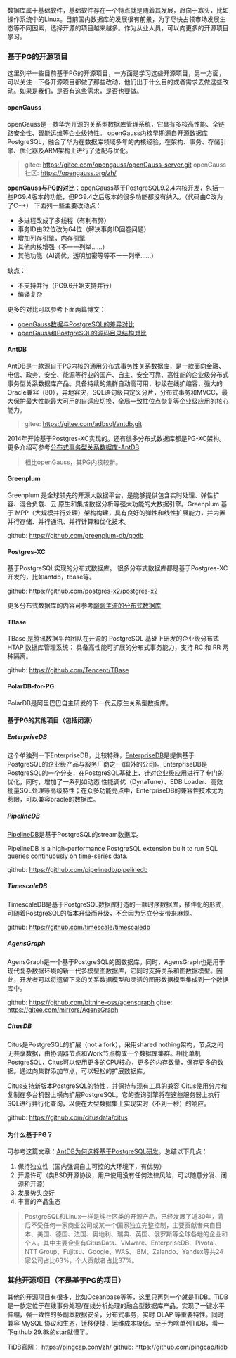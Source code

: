 
数据库属于基础软件，基础软件存在一个特点就是随着其发展，趋向于寡头，比如操作系统中的Linux。目前国内数据库的发展很有前景，为了尽快占领市场发展生态等不同因素，选择开源的项目越来越多。作为从业人员，可以向更多的开源项目学习。


### 基于PG的开源项目
这里列举一些目前基于PG的开源项目，一方面是学习这些开源项目，另一方面，可以关注一下各开源项目都做了那些改动，他们出于什么目的或者需求去做这些改动。如果是我们，是否有这些需求，是否也要做。


#### openGauss
openGauss是一款华为开源的关系型数据库管理系统，它具有多核高性能、全链路安全性、智能运维等企业级特性。 openGauss内核早期源自开源数据库PostgreSQL，融合了华为在数据库领域多年的内核经验，在架构、事务、存储引擎、优化器及ARM架构上进行了适配与优化。

> gitee: https://gitee.com/opengauss/openGauss-server.git
> openGauss社区: https://opengauss.org/zh/

**openGauss与PG的对比**：openGauss基于PostgreSQL9.2.4内核开发，包括一些PG9.4版本的功能，但PG9.4之后版本的很多功能都没有纳入。（代码由C改为了C++）
下面列一些主要改动点：
- 多进程改成了多线程（有利有弊）
- 事务ID由32位改为64位（解决事务ID回卷问题）
- 增加列存引擎，内存引擎
- 其他内核增强（不一一列举......）
- 其他功能（AI调优，透明加密等等不一一列举......）

缺点：
- 不支持并行（PG9.6开始支持并行）
- 编译复杂

更多的对比可以参考下面两篇博文：
- [openGauss数据与PostgreSQL的差异对比](https://www.modb.pro/db/101753)
- [openGauss和PostgreSQL的源码目录结构对比](https://blog.csdn.net/yanzhengtong/article/details/118642085)

#### AntDB
AntDB是一款源自于PG内核的通用分布式事务性关系数据库，是一款面向金融、电信、政务、安全、能源等行业的国产、自主、安全可靠、高性能的企业级分布式事务型关系数据库产品。具备持续的集群自动高可用，秒级在线扩缩容，强大的Oracle兼容（80），异地容灾，SQL语句级自定义分片，分布式事务和MVCC，最大保护最大性能最大可用的自适应切换，全局一致性位点恢复等企业级应用的核心能力。

> gitee: https://gitee.com/adbsql/antdb.git

2014年开始基于Postgres-XC实现的。还有很多分布式数据库都是PG-XC架构。更多介绍可参考[分布式事务型关系数据库-AntDB](http://www.freeoa.net/product/server/antdb_3178.html)

> 相比openGauss，其PG内核较新。

#### Greenplum
Greenplum 是全球领先的开源大数据平台，是能够提供包含实时处理、弹性扩容、混合负载、云
原生和集成数据分析等强大功能的大数据引擎。Greenplum 基于 MPP（大规模并行处理）架构构建，具有良好的弹性和线性扩展能力，并内置并行存储、并行通讯、并行计算和优化技术。

github: https://github.com/greenplum-db/gpdb

#### Postgres-XC
基于PostgreSQL实现的分布式数据库。 很多分布式数据库都是基于Postgres-XC开发的，比如antdb，tbase等。

github: https://github.com/postgres-x2/postgres-x2

更多分布式数据库的内容可参考[聊聊主流的分布式数据库](https://cloud.tencent.com/developer/article/1769308)

#### TBase
TBase 是腾讯数据平台团队在开源的 PostgreSQL 基础上研发的企业级分布式 HTAP 数据库管理系统： 具备高性能可扩展的分布式事务能力，支持 RC 和 RR 两种隔离。

github: https://github.com/Tencent/TBase

#### PolarDB-for-PG

PolarDB是阿里巴巴自主研发的下一代云原生关系型数据库。


#### 基于PG的其他项目（包括闭源）

##### EnterpriseDB
这个单独列一下EnterpriseDB，比较特殊，[EnterpriseDB](https://www.enterprisedb.com/)是提供基于PostgreSQL的企业级产品与服务厂商之一(国外的公司)。EnterpriseDB是PostgreSQL的一个分支，在PostgreSQL基础上，针对企业级应用进行了专门的优化，同时，增加了一系列如动态 性能调优（DynaTune）、EDB Loader、高效批量SQL处理等高级特性；在众多功能亮点中，EnterpriseDB的兼容性技术尤为惹眼，可以兼容oracle的数据库。

##### PipelineDB
[PipelineDB](http://www.pipelinedb.com/)是基于PostgreSQL的stream数据库。

PipelineDB is a high-performance PostgreSQL extension built to run SQL queries continuously on time-series data. 

github: https://github.com/pipelinedb/pipelinedb

##### TimescaleDB
TimescaleDB是基于PostgreSQL数据库打造的一款时序数据库，插件化的形式，可随着PostgreSQL的版本升级而升级，不会因为另立分支带来麻烦。

github: https://github.com/timescale/timescaledb


##### AgensGraph
AgensGraph是一个基于PostgreSQL的图数据库。同时，AgensGraph也是用于现代复杂数据环境的新一代多模型图数据库，它同时支持关系和图数据模型。因此，开发者可以将遗留下来的关系数据模型和灵活的图形数据模型集成到一个数据库中。

github: https://github.com/bitnine-oss/agensgraph
gitee: https://gitee.com/mirrors/AgensGraph

##### CitusDB
Citus是PostgreSQL的扩展（not a fork），采用shared nothing架构，节点之间无共享数据，由协调器节点和Work节点构成一个数据库集群。相比单机PostgreSQL，Citus可以使用更多的CPU核心，更多的内存数量，保存更多的数据。通过向集群添加节点，可以轻松的扩展数据库。

Citus支持新版本PostgreSQL的特性，并保持与现有工具的兼容 Citus使用分片和复制在多台机器上横向扩展PostgreSQL。它的查询引擎将在这些服务器上执行SQL进行并行化查询，以便在大型数据集上实现实时（不到一秒）的响应。

github: https://github.com/citusdata/citus

#### 为什么基于PG？
可参考这篇文章：[AntDB为何选择基于PostgreSQL研发](https://z.itpub.net/article/detail/548D2DF9619F57D90B726156FA41CF7C)。总结以下几点：
1. 保持独立性（国内强调自主可控的大环境下，有优势）
2. 开源许可（类BSD开源协议，用户使用没有任何法律风险，可以随意分发、闭源和开源）
3. 发展势头良好
4. 丰富的产品生态

> PostgreSQL和Linux一样是纯社区类的开源产品，已经发展了近30年，背后不受任何一家商业公司或某一个国家独立完整控制，主要贡献者来自日本、美国、德国、法国、奥地利、瑞典、英国、俄罗斯等全球各地的企业和个人。其中主要企业有CitusData、VMware、EnterpriseDB、Pivotal、NTT Group、Fujitsu、Google、WAS、IBM、Zalando、Yandex等共24家公司占比63%，个人贡献者占比37%。

### 其他开源项目（不是基于PG的项目）
其他的开源项目有很多，比如Oceanbase等等，这里只再列一个就是TiDB。TiDB 是一款定位于在线事务处理/在线分析处理的融合型数据库产品，实现了一键水平伸缩，强一致性的多副本数据安全，分布式事务，实时 OLAP 等重要特性。同时兼容 MySQL 协议和生态，迁移便捷，运维成本极低。至于为啥单列TiDB，看一下github 29.8k的star就懂了。


TiDB官网： https://pingcap.com/zh/
github: https://github.com/pingcap/tidb
